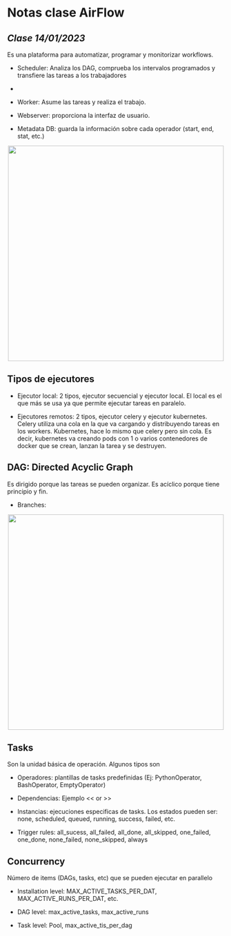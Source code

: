 # Notas clase AirFlow

## _Clase 14/01/2023_

Es una plataforma para automatizar, programar y monitorizar workflows. 

- Scheduler: Analiza los DAG, comprueba los intervalos programados y transfiere las tareas a los trabajadores
- 
- Worker: Asume las tareas y realiza el trabajo.

- Webserver: proporciona la interfaz de usuario.

- Metadata DB: guarda la información sobre cada operador (start, end, stat, etc.)


<p align="center">
<img src="https://docs.datafabric.hpe.com/70/Airflow/images/Airflow_architecture.png" width = 500px>
</p>


## Tipos de ejecutores

- Ejecutor local: 2 tipos, ejecutor secuencial y ejecutor local. El local es el que más se usa ya que permite ejecutar tareas en paralelo.

- Ejecutores remotos: 2 tipos, ejecutor celery y ejecutor kubernetes. Celery utiliza una cola en la que va cargando y distribuyendo tareas en los workers. Kubernetes, hace lo mismo que celery pero sin cola. Es decir, kubernetes va creando pods con 1 o varios contenedores de docker que se crean, lanzan la tarea y se destruyen.

## DAG: Directed Acyclic Graph

Es dirigido porque las tareas se pueden organizar. Es acíclico porque tiene principio y fin. 

- Branches:

<p align="center">
<img src="https://airflow.apache.org/docs/apache-airflow/1.10.6/_images/branch_with_trigger.png" width = 500px>
</p>


  
## Tasks

Son la unidad básica de operación. Algunos tipos son

- Operadores: plantillas de tasks predefinidas (Ej: PythonOperator, BashOperator, EmptyOperator)

- Dependencias: Ejemplo << or >>

- Instancias: ejecuciones especificas de tasks. Los estados pueden ser: none, scheduled, queued, running, success, failed, etc.


- Trigger rules: all_sucess, all_failed, all_done, all_skipped, one_failed, one_done, none_failed, none_skipped, always


## Concurrency

Número de items (DAGs, tasks, etc) que se pueden ejecutar en parallelo

- Installation level: MAX_ACTIVE_TASKS_PER_DAT, MAX_ACTIVE_RUNS_PER_DAT, etc.

- DAG level: max_active_tasks, max_active_runs

- Task level: Pool, max_active_tis_per_dag



